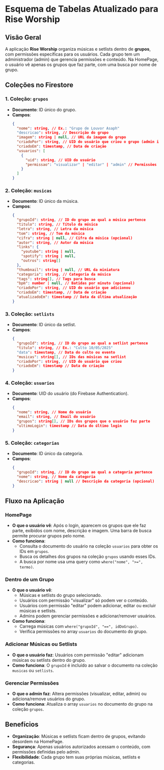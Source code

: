 # Esquema de Tabelas Atualizado para Rise Worship

## Visão Geral
A aplicação **Rise Worship** organiza músicas e setlists dentro de **grupos**, com permissões específicas para os usuários. Cada grupo tem um administrador (admin) que gerencia permissões e conteúdo. Na HomePage, o usuário vê apenas os grupos que faz parte, com uma busca por nome de grupo.

## Coleções no Firestore

### 1. Coleção: `grupos`
- **Documento**: ID único do grupo.
- **Campos**:
  ```json
  {
    "nome": string, // Ex.: "Grupo de Louvor Asaph"
    "descricao": string, // Descrição do grupo
    "imagem": string | null, // URL da imagem do grupo
    "criadoPor": string, // UID do usuário que criou o grupo (admin inicial)
    "criadoEm": timestamp, // Data de criação
    "usuarios": [
      {
        "uid": string, // UID do usuário
        "permissao": "visualizar" | "editar" | "admin" // Permissões no grupo
      }
    ]
  }
  ```

### 2. Coleção: `musicas`
- **Documento**: ID único da música.
- **Campos**:
  ```json
  {
    "grupoId": string, // ID do grupo ao qual a música pertence
    "titulo": string, // Título da música
    "letra": string, // Letra da música
    "tom": string, // Tom da música
    "cifra": string | null, // Cifra da música (opcional)
    "autor": string, // Autor da música
    "links": {
      "youtube": string | null,
      "spotify": string | null,
      "outros": string[]
    },
    "thumbnail": string | null, // URL da miniatura
    "categoria": string, // Categoria da música
    "tags": string[], // Tags para busca
    "bpm": number | null, // Batidas por minuto (opcional)
    "criadoPor": string, // UID do usuário que adicionou
    "criadoEm": timestamp, // Data de criação
    "atualizadoEm": timestamp // Data da última atualização
  }
  ```

### 3. Coleção: `setlists`
- **Documento**: ID único da setlist.
- **Campos**:
  ```json
  {
    "grupoId": string, // ID do grupo ao qual a setlist pertence
    "titulo": string, // Ex.: "Culto 10/05/2025"
    "data": timestamp, // Data do culto ou evento
    "musicas": string[], // IDs das músicas na setlist
    "criadoPor": string, // UID do usuário que criou
    "criadoEm": timestamp // Data de criação
  }
  ```

### 4. Coleção: `usuarios`
- **Documento**: UID do usuário (do Firebase Authentication).
- **Campos**:
  ```json
  {
    "nome": string, // Nome do usuário
    "email": string, // Email do usuário
    "grupos": string[], // IDs dos grupos que o usuário faz parte
    "ultimoLogin": timestamp // Data do último login
  }
  ```

### 5. Coleção: `categorias`
- **Documento**: ID único da categoria.
- **Campos**:
  ```json
  {
    "grupoId": string, // ID do grupo ao qual a categoria pertence
    "nome": string, // Nome da categoria
    "descricao": string | null // Descrição da categoria (opcional)
  }
  ```

## Fluxo na Aplicação

### HomePage
- **O que o usuário vê**: Após o login, aparecem os grupos que ele faz parte, exibidos com nome, descrição e imagem. Uma barra de busca permite procurar grupos pelo nome.
- **Como funciona**: 
  - Consulta o documento do usuário na coleção `usuarios` para obter os IDs em `grupos`.
  - Busca os detalhes dos grupos na coleção `grupos` usando esses IDs.
  - A busca por nome usa uma query como `where("nome", ">=", termo)`.

### Dentro de um Grupo
- **O que o usuário vê**: 
  - Músicas e setlists do grupo selecionado.
  - Usuários com permissão "visualizar" só podem ver o conteúdo.
  - Usuários com permissão "editar" podem adicionar, editar ou excluir músicas e setlists.
  - Admins podem gerenciar permissões e adicionar/remover usuários.
- **Como funciona**: 
  - Carrega músicas com `where("grupoId", "==", idDoGrupo)`.
  - Verifica permissões no array `usuarios` do documento do grupo.

### Adicionar Músicas ou Setlists
- **O que o usuário faz**: Usuários com permissão "editar" adicionam músicas ou setlists dentro do grupo.
- **Como funciona**: O `grupoId` é incluído ao salvar o documento na coleção `musicas` ou `setlists`.

### Gerenciar Permissões
- **O que o admin faz**: Altera permissões (visualizar, editar, admin) ou adiciona/remove usuários do grupo.
- **Como funciona**: Atualiza o array `usuarios` no documento do grupo na coleção `grupos`.

## Benefícios
- **Organização**: Músicas e setlists ficam dentro de grupos, evitando desordem na HomePage.
- **Segurança**: Apenas usuários autorizados acessam o conteúdo, com permissões definidas pelo admin.
- **Flexibilidade**: Cada grupo tem suas próprias músicas, setlists e categorias.